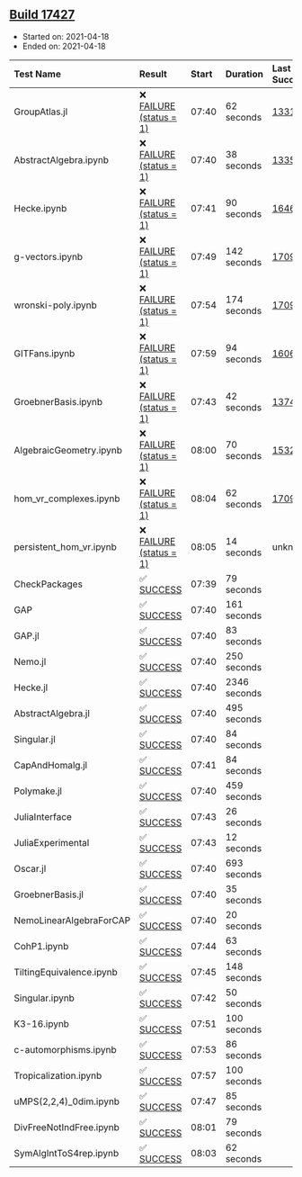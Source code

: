 ## [Build 17427](https://oscarci.mathematik.uni-kl.de/job/oscar/17427/)

* Started on: 2021-04-18
* Ended on: 2021-04-18

| Test Name    | Result | Start | Duration | Last Success | First Failure |
|:-------------|:-------|:------|:---------|:-------------|:--------------|
| GroupAtlas.jl | ❌ [FAILURE (status = 1)](https://oscarci.mathematik.uni-kl.de/job/oscar/17427/artifact/logs/build-17427/GroupAtlas.jl.log) | 07:40 | 62 seconds | [13311](https://oscarci.mathematik.uni-kl.de/job/oscar/13311/) | [13312](https://oscarci.mathematik.uni-kl.de/job/oscar/13312/) |
| AbstractAlgebra.ipynb | ❌ [FAILURE (status = 1)](https://oscarci.mathematik.uni-kl.de/job/oscar/17427/artifact/logs/build-17427/AbstractAlgebra.ipynb.log) | 07:40 | 38 seconds | [13355](https://oscarci.mathematik.uni-kl.de/job/oscar/13355/) | [13356](https://oscarci.mathematik.uni-kl.de/job/oscar/13356/) |
| Hecke.ipynb | ❌ [FAILURE (status = 1)](https://oscarci.mathematik.uni-kl.de/job/oscar/17427/artifact/logs/build-17427/Hecke.ipynb.log) | 07:41 | 90 seconds | [16463](https://oscarci.mathematik.uni-kl.de/job/oscar/16463/) | [16464](https://oscarci.mathematik.uni-kl.de/job/oscar/16464/) |
| g-vectors.ipynb | ❌ [FAILURE (status = 1)](https://oscarci.mathematik.uni-kl.de/job/oscar/17427/artifact/logs/build-17427/g-vectors.ipynb.log) | 07:49 | 142 seconds | [17099](https://oscarci.mathematik.uni-kl.de/job/oscar/17099/) | [17100](https://oscarci.mathematik.uni-kl.de/job/oscar/17100/) |
| wronski-poly.ipynb | ❌ [FAILURE (status = 1)](https://oscarci.mathematik.uni-kl.de/job/oscar/17427/artifact/logs/build-17427/wronski-poly.ipynb.log) | 07:54 | 174 seconds | [17098](https://oscarci.mathematik.uni-kl.de/job/oscar/17098/) | [17099](https://oscarci.mathematik.uni-kl.de/job/oscar/17099/) |
| GITFans.ipynb | ❌ [FAILURE (status = 1)](https://oscarci.mathematik.uni-kl.de/job/oscar/17427/artifact/logs/build-17427/GITFans.ipynb.log) | 07:59 | 94 seconds | [16068](https://oscarci.mathematik.uni-kl.de/job/oscar/16068/) | [16069](https://oscarci.mathematik.uni-kl.de/job/oscar/16069/) |
| GroebnerBasis.ipynb | ❌ [FAILURE (status = 1)](https://oscarci.mathematik.uni-kl.de/job/oscar/17427/artifact/logs/build-17427/GroebnerBasis.ipynb.log) | 07:43 | 42 seconds | [13748](https://oscarci.mathematik.uni-kl.de/job/oscar/13748/) | [13749](https://oscarci.mathematik.uni-kl.de/job/oscar/13749/) |
| AlgebraicGeometry.ipynb | ❌ [FAILURE (status = 1)](https://oscarci.mathematik.uni-kl.de/job/oscar/17427/artifact/logs/build-17427/AlgebraicGeometry.ipynb.log) | 08:00 | 70 seconds | [15322](https://oscarci.mathematik.uni-kl.de/job/oscar/15322/) | [15323](https://oscarci.mathematik.uni-kl.de/job/oscar/15323/) |
| hom_vr_complexes.ipynb | ❌ [FAILURE (status = 1)](https://oscarci.mathematik.uni-kl.de/job/oscar/17427/artifact/logs/build-17427/hom_vr_complexes.ipynb.log) | 08:04 | 62 seconds | [17099](https://oscarci.mathematik.uni-kl.de/job/oscar/17099/) | [17100](https://oscarci.mathematik.uni-kl.de/job/oscar/17100/) |
| persistent_hom_vr.ipynb | ❌ [FAILURE (status = 1)](https://oscarci.mathematik.uni-kl.de/job/oscar/17427/artifact/logs/build-17427/persistent_hom_vr.ipynb.log) | 08:05 | 14 seconds | unknown | unknown |
| CheckPackages | ✅ [SUCCESS](https://oscarci.mathematik.uni-kl.de/job/oscar/17427/artifact/logs/build-17427/CheckPackages.log) | 07:39 | 79 seconds |  |  |
| GAP | ✅ [SUCCESS](https://oscarci.mathematik.uni-kl.de/job/oscar/17427/artifact/logs/build-17427/GAP.log) | 07:40 | 161 seconds |  |  |
| GAP.jl | ✅ [SUCCESS](https://oscarci.mathematik.uni-kl.de/job/oscar/17427/artifact/logs/build-17427/GAP.jl.log) | 07:40 | 83 seconds |  |  |
| Nemo.jl | ✅ [SUCCESS](https://oscarci.mathematik.uni-kl.de/job/oscar/17427/artifact/logs/build-17427/Nemo.jl.log) | 07:40 | 250 seconds |  |  |
| Hecke.jl | ✅ [SUCCESS](https://oscarci.mathematik.uni-kl.de/job/oscar/17427/artifact/logs/build-17427/Hecke.jl.log) | 07:40 | 2346 seconds |  |  |
| AbstractAlgebra.jl | ✅ [SUCCESS](https://oscarci.mathematik.uni-kl.de/job/oscar/17427/artifact/logs/build-17427/AbstractAlgebra.jl.log) | 07:40 | 495 seconds |  |  |
| Singular.jl | ✅ [SUCCESS](https://oscarci.mathematik.uni-kl.de/job/oscar/17427/artifact/logs/build-17427/Singular.jl.log) | 07:40 | 84 seconds |  |  |
| CapAndHomalg.jl | ✅ [SUCCESS](https://oscarci.mathematik.uni-kl.de/job/oscar/17427/artifact/logs/build-17427/CapAndHomalg.jl.log) | 07:41 | 84 seconds |  |  |
| Polymake.jl | ✅ [SUCCESS](https://oscarci.mathematik.uni-kl.de/job/oscar/17427/artifact/logs/build-17427/Polymake.jl.log) | 07:40 | 459 seconds |  |  |
| JuliaInterface | ✅ [SUCCESS](https://oscarci.mathematik.uni-kl.de/job/oscar/17427/artifact/logs/build-17427/JuliaInterface.log) | 07:43 | 26 seconds |  |  |
| JuliaExperimental | ✅ [SUCCESS](https://oscarci.mathematik.uni-kl.de/job/oscar/17427/artifact/logs/build-17427/JuliaExperimental.log) | 07:43 | 12 seconds |  |  |
| Oscar.jl | ✅ [SUCCESS](https://oscarci.mathematik.uni-kl.de/job/oscar/17427/artifact/logs/build-17427/Oscar.jl.log) | 07:40 | 693 seconds |  |  |
| GroebnerBasis.jl | ✅ [SUCCESS](https://oscarci.mathematik.uni-kl.de/job/oscar/17427/artifact/logs/build-17427/GroebnerBasis.jl.log) | 07:40 | 35 seconds |  |  |
| NemoLinearAlgebraForCAP | ✅ [SUCCESS](https://oscarci.mathematik.uni-kl.de/job/oscar/17427/artifact/logs/build-17427/NemoLinearAlgebraForCAP.log) | 07:40 | 20 seconds |  |  |
| CohP1.ipynb | ✅ [SUCCESS](https://oscarci.mathematik.uni-kl.de/job/oscar/17427/artifact/logs/build-17427/CohP1.ipynb.log) | 07:44 | 63 seconds |  |  |
| TiltingEquivalence.ipynb | ✅ [SUCCESS](https://oscarci.mathematik.uni-kl.de/job/oscar/17427/artifact/logs/build-17427/TiltingEquivalence.ipynb.log) | 07:45 | 148 seconds |  |  |
| Singular.ipynb | ✅ [SUCCESS](https://oscarci.mathematik.uni-kl.de/job/oscar/17427/artifact/logs/build-17427/Singular.ipynb.log) | 07:42 | 50 seconds |  |  |
| K3-16.ipynb | ✅ [SUCCESS](https://oscarci.mathematik.uni-kl.de/job/oscar/17427/artifact/logs/build-17427/K3-16.ipynb.log) | 07:51 | 100 seconds |  |  |
| c-automorphisms.ipynb | ✅ [SUCCESS](https://oscarci.mathematik.uni-kl.de/job/oscar/17427/artifact/logs/build-17427/c-automorphisms.ipynb.log) | 07:53 | 86 seconds |  |  |
| Tropicalization.ipynb | ✅ [SUCCESS](https://oscarci.mathematik.uni-kl.de/job/oscar/17427/artifact/logs/build-17427/Tropicalization.ipynb.log) | 07:57 | 100 seconds |  |  |
| uMPS(2,2,4)_0dim.ipynb | ✅ [SUCCESS](https://oscarci.mathematik.uni-kl.de/job/oscar/17427/artifact/logs/build-17427/uMPS-2-2-4-_0dim.ipynb.log) | 07:47 | 85 seconds |  |  |
| DivFreeNotIndFree.ipynb | ✅ [SUCCESS](https://oscarci.mathematik.uni-kl.de/job/oscar/17427/artifact/logs/build-17427/DivFreeNotIndFree.ipynb.log) | 08:01 | 79 seconds |  |  |
| SymAlgIntToS4rep.ipynb | ✅ [SUCCESS](https://oscarci.mathematik.uni-kl.de/job/oscar/17427/artifact/logs/build-17427/SymAlgIntToS4rep.ipynb.log) | 08:03 | 62 seconds |  |  |
